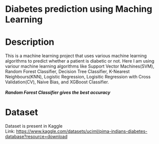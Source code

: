 # Diabetes prediction using Maching Learning
# Description
This is a machine learning project that uses various machine learning algorithms to predict whether a patient is diabetic or not. Here I am using variour machine learning algorithms like Support Vector Machines(SVM), Random Forest Classifier, Decision Tree Classifier, K-Nearest Neighbours(KNN), Logistic Regression, Logisitic Regression with Cross Validation(CV), Naive Bias, and XGBoost Classifier.
<br>
<br>
__*Random Forest Classifier gives the best accuracy*__
<br>
# Dataset
Dataset is present in Kaggle
<br>
Link: https://www.kaggle.com/datasets/uciml/pima-indians-diabetes-database?resource=download
